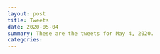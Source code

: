 ```yaml
---
layout: post
title: Tweets
date: 2020-05-04
summary: These are the tweets for May 4, 2020.
categories:
---
```


